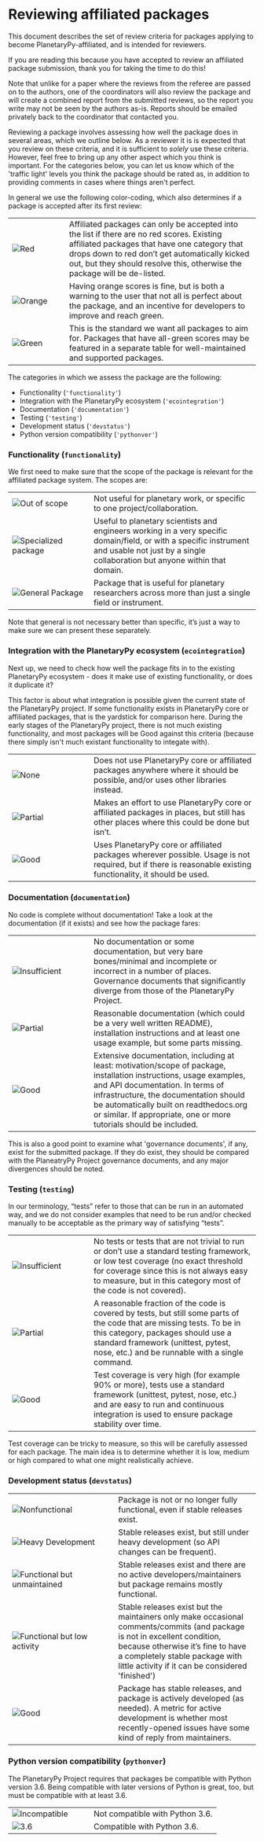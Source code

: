 # Reviewing affiliated packages

This document describes the set of review criteria for packages applying to
become PlanetaryPy-affiliated, and is intended for reviewers.

If you are reading this because you have accepted to review an affiliated
package submission, thank you for taking the time to do this!

Note that unlike for a paper where the reviews from the referee are
passed on to the authors, one of the coordinators will also review
the package and will create a combined report from the submitted
reviews, so the report you write may not be seen by the authors
as-is. Reports should be emailed privately back to the coordinator
that contacted you.

Reviewing a package involves assessing how well the package does in several
areas, which we outline below. As a reviewer it is is expected that you review
on these criteria, and it is sufficient to *solely* use these criteria.
However, feel free to bring up any other aspect which you think is important.
For the categories below, you can let us know which of the 'traffic light'
levels you think the package should be rated as, in addition to providing
comments in cases where things aren't perfect.

In general we use the following color-coding, which also determines if a package
is accepted after its first review:

<table>
<tr>
<td width=100><img src="https://img.shields.io/badge/Red-red.svg" alt="Red"></td>
<td>Affiliated packages can only be accepted into the list if there
are no red scores. Existing affiliated packages that have one
category that drops down to red don’t get automatically kicked out,
but they should resolve this, otherwise the package will be
de-listed.</td>
</tr>
<tr>
<td><img src="https://img.shields.io/badge/Orange-orange.svg" alt="Orange"></td>
<td>Having orange scores is fine, but is both a warning to the user
that not all is perfect about the package, and an incentive for
developers to improve and reach green.</td>
</tr>
<tr>
<td><img src="https://img.shields.io/badge/Green-brightgreen.svg" alt="Green"></td>
<td>This is the standard we want all packages to aim for. Packages
that have all-green scores may be featured in a separate table for
well-maintained and supported packages.</td>
</tr>
</table>

<!-- Once we figure out our package listing equivalent, reinstate this para.
The document also includes ``monospaced keywords`` for the categories
and levels.  These are the keywords and values to be used in the
[registry.json](http://www.astropy.org/affiliated/registry.json)
file that is the canonical source for affiliated package information.
-->

The categories in which we assess the package are the following:

* Functionality (``'functionality'``)
* Integration with the PlanetaryPy ecosystem  (``'ecointegration'``)
* Documentation (``'documentation'``)
* Testing (``'testing'``)
* Development status (``'devstatus'``)
* Python version compatibility (``'pythonver'``)

### Functionality (`functionality`)

We first need to make sure that the scope of the package is relevant
for the affiliated package system. The scopes are:

<table>
<tr>
<td width=150><img src="https://img.shields.io/badge/Out%20of%20scope-red.svg"
                   alt="Out of scope"></td>
<td>Not useful for planetary work, or specific to one project/collaboration.</td>
</tr>
<tr>
<td><img src="https://img.shields.io/badge/Specialized%20package-brightgreen.svg"
         alt="Specialized package"></td>
<td>Useful to planetary scientists and engineers working in a very
specific domain/field, or with a specific instrument and
usable not just by a single collaboration but anyone within
that domain. <!-- Packages such as sncosmo fall into this category.--></td>
</tr>
<tr>
<td><img src="https://img.shields.io/badge/General%20package-brightgreen.svg"
         alt="General Package"></td>
<td>Package that is useful for planetary researchers across more
than just a single field or instrument. <!--Packages such as astroquery
or astroplan fall into this category.--></td>
</tr>
</table>

Note that general is not necessary better than specific, it’s just
a way to make sure we can present these separately.

### Integration with the PlanetaryPy ecosystem  (`ecointegration`)

Next up, we need to check how well the package fits in to the existing PlanetaryPy
ecosystem - does it make use of existing functionality, or does it duplicate it?

This factor is about what integration is possible given the current
state of the PlanetaryPy project.  If some functionality exists in
PlanetaryPy core or affiliated packages, that is the yardstick for
comparison here.  During the early stages of the PlanetaryPy project,
there is not much existing functionality, and most packages will
be Good against this criteria (because there simply isn't much
existant functionality to integate with).

<table>
<tr>
<td width=150><img src="https://img.shields.io/badge/None-red.svg" alt="None"></td>
<td>Does not use PlanetaryPy core or affiliated packages anywhere
where it should be possible, and/or uses other libraries instead.</td>
</tr>
<tr>
<td><img src="https://img.shields.io/badge/Partial-orange.svg" alt="Partial"></td>
<td>Makes an effort to use PlanetaryPy core or affiliated packages in
places, but still has other places where this could be done but
isn’t.</td>
</tr>
<tr>
<td><img src="https://img.shields.io/badge/Good-brightgreen.svg" alt="Good"></td>
<td>Uses PlanetaryPy core or affiliated packages wherever possible.  Usage is not required,
but if there is reasonable existing functionality, it should be used.</td>
</tr>
</table>

### Documentation (`documentation`)

No code is complete without documentation! Take a look at the documentation (if
it exists) and see how the package fares:

<table>
<tr>
<td width=150><img src="https://img.shields.io/badge/Insufficient-red.svg" alt="Insufficient"></td>
<td>No documentation or some documentation, but very bare bones/minimal
and incomplete or incorrect in a number of places.  Governance documents that
significantly diverge from those of the PlanetaryPy Project.</td>
</tr>
<tr>
<td><img src="https://img.shields.io/badge/Partial-orange.svg" alt="Partial"></td>
<td>Reasonable documentation (which could be a very well written
README), installation instructions and at least one usage example,
but some parts missing.</td>
</tr>
<tr>
<td><img src="https://img.shields.io/badge/Good-brightgreen.svg" alt="Good"></td>
<td>Extensive documentation, including at least: motivation/scope
of package, installation instructions, usage examples, and API
documentation. In terms of infrastructure, the documentation should
be automatically built on readthedocs.org or similar. If appropriate, one or
more tutorials should be included.</td>

</tr>
</table>

This is also a good point to examine what 'governance documents', if any, 
exist for the submitted package.  If they do exist, they should be compared 
with the PlaneatryPy Project governance documents, and any major divergences
should be noted.

### Testing (`testing`)

In our terminology, “tests” refer to those that can be run in an automated way,
and we do not consider examples that need to be run and/or checked manually to
be acceptable as the primary way of satisfying “tests”.

<table>
<tr>
<td width=150><img src="https://img.shields.io/badge/Insufficient-red.svg" alt="Insufficient"></td>
<td>No tests or tests that are not trivial to run or don’t use a
standard testing framework, or low test coverage (no exact threshold
for coverage since this is not always easy to measure, but in this
category most of the code is not covered).</td>
</tr>
<tr>
<td><img src="https://img.shields.io/badge/Partial-orange.svg" alt="Partial"></td>
<td>A reasonable fraction of the code is covered by tests, but still
some parts of the code that are missing tests. To be in this category,
packages should use a standard framework (unittest, pytest, nose, etc.) and
be runnable with a single command.</td>
</tr>
<tr>
<td><img src="https://img.shields.io/badge/Good-brightgreen.svg" alt="Good"></td>
<td>Test coverage is very high (for example 90% or more), tests use
a standard framework (unittest, pytest, nose, etc.) and are easy to run and
continuous integration is used to ensure package stability over
time.</td>
</tr>
</table>

Test coverage can be tricky to measure, so this will be carefully assessed for
each package. The main idea is to determine whether it is low, medium or high
compared to what one might realistically achieve.

### Development status (`devstatus`)

<table>
<tr>
<td width=200><img src="https://img.shields.io/badge/Nonfunctional-red.svg" alt="Nonfunctional"></td>
<td>Package is not or no longer fully functional, even if stable releases exist.</td>
</tr>
<tr>
<td><img src="https://img.shields.io/badge/Heavy%20development-orange.svg" alt="Heavy Development"></td>
<td>Stable releases exist, but still under heavy development (so
API changes can be frequent).</td>
</tr>
<tr>
<td><img src="https://img.shields.io/badge/Functional%20but%20unmaintained-orange.svg" alt="Functional but unmaintained"></td>
<td>Stable releases exist and there are no active developers/maintainers
but package remains mostly functional.</td>
</tr>
<tr>
<td><img src="https://img.shields.io/badge/Functional%20but%20low%20activity-orange.svg" alt="Functional but low activity"></td>
<td>Stable releases exist but the maintainers only make occasional
comments/commits (and package is not in excellent condition, because
otherwise it’s fine to have a completely stable package with little
activity if it can be considered 'finished')</td>
</tr><tr>
<td><img src="https://img.shields.io/badge/Good-brightgreen.svg" alt="Good"></td>
<td>Package has stable releases, and package is actively developed
(as needed). A metric for active development is whether most
recently-opened issues have some kind of reply from maintainers.</td>
</tr>
</table>

### Python version compatibility (`pythonver`)

The PlanetaryPy Project requires that packages be compatible with Python version 3.6.  Being compatible
with later versions of Python is great, too, but must be compatible with at least 3.6.

<table>
<tr>
<td width=150><img src="https://img.shields.io/badge/Incompatible-red.svg" alt="Incompatible"></td>
<td>Not compatible with Python 3.6.</td>
</tr>
<tr>
<!-- td><img src="https://img.shields.io/badge/Orange-orange.svg" alt="Orange"></td>
<td>Not compatible with Python 3</td>
</tr -->
<tr>
<td><img src="https://img.shields.io/badge/3%2E6-brightgreen.svg" alt="3.6"></td>
<td>Compatible with Python 3.6.</td>
</tr>
</table>
